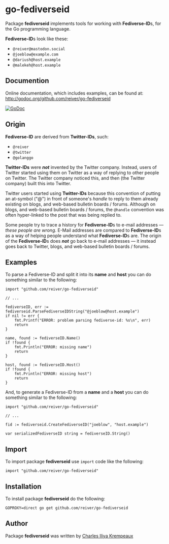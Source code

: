 # go-fediverseid

Package **fediverseid** implements tools for working with **Fediverse-ID**s, for the Go programming language.

**Fediverse-ID**s look like these:

* `@reiver@mastodon.social`
* `@joeblow@example.com`
* `@dariush@host.example`
* `@malekeh@host.example`

## Documention

Online documentation, which includes examples, can be found at: http://godoc.org/github.com/reiver/go-fediverseid

[![GoDoc](https://godoc.org/github.com/reiver/go-fediverseid?status.svg)](https://godoc.org/github.com/reiver/go-fediverseid)

## Origin

**Fediverse-ID** are derived from **Twitter-IDs**, such:

* `@reiver`
* `@twitter`
* `@golanggo`

**Twitter-IDs** were **_not_** invented by the Twitter company.
Instead, users of Twitter started using them on Twitter as a way of replying to other people on Twitter.
The Twitter company noticed this, and then (the Twitter company) built this into Twitter.

Twitter users started using **Twitter-IDs** because this convention of putting an at-symbol ("@") in front of someone's _handle_ to reply to them already existing on blogs, and web-based bulletin boards / forums.
Although on blogs, and web-based bulletin boards / forums, the `@handle` convention was often hyper-linked to the post that was being replied to.

Some people try to trace a history for **Fediverse-ID**s to e-mail addresses — _these people are wrong_.
E-Mail addresses are compared to **Fediverse-ID**s as a way of helping people understand what **Fediverse-ID**s are.
The origin of the **Fediverse-ID**s does **_not_** go back to e-mail addresses — it instead goes back to Twitter, blogs, and web-based bulletin boards / forums.

## Examples

To parse a Fediverse-ID and split it into its **name** and **host** you can do something similar to the following:

```golang
import "github.com/reiver/go-fediverseid"

// ...

fediverseID, err := fediverseid.ParseFediverseIDString("@joeblow@host.example")
if nil != err {
	fmt.Printf("ERROR: problem parsing fediverse-id: %s\n", err)
	return
}

name, found := fediverseID.Name()
if !found {
	fmt.Println("ERROR: missing name")
	return
}

host, found := fediverseID.Host()
if !found {
	fmt.Println("ERROR: missing host")
	return
}
```

And, to generate a Fediverse-ID from a **name** and a **host** you can do something similar to the following:

```golang
import "github.com/reiver/go-fediverseid"

// ...

fid := fediverseid.CreateFediverseID("joeblow", "host.example")

var serializedFediverseID string = fediverseID.String()
```

## Import

To import package **fediverseid** use `import` code like the following:
```
import "github.com/reiver/go-fediverseid"
```

## Installation

To install package **fediverseid** do the following:
```
GOPROXY=direct go get github.com/reiver/go-fediverseid
```

## Author

Package **fediverseid** was written by [Charles Iliya Krempeaux](http://reiver.link)
